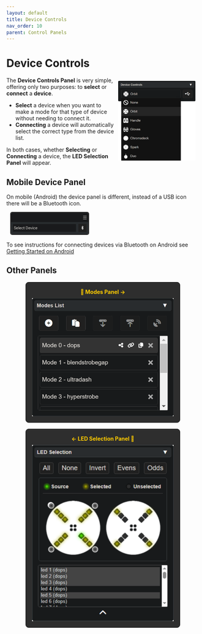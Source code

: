 ```yaml
---
layout: default
title: Device Controls
nav_order: 10
parent: Control Panels
---
```

<style>
  .panel-grid {
    display: grid;
    grid-template-columns: repeat(auto-fit, minmax(200px, 1fr));
    gap: 16px;
    margin: 0 auto;
    max-width: 80%;
    margin-top: 10px;
  }

  .panel-link {
    background-color: #2e2e2e;
    border-radius: 8px;
    text-decoration: none;
    color: #ffffff;
    padding: 16px;
    display: flex;
    flex-direction: column;
    align-items: center;
    transition: transform 0.2s;
    border: 1px solid #080808;
  }

  .panel-link:hover {
    transform: scale(1.02);
  }

  .panel-title {
    margin-bottom: 8px;
    font-weight: bold;
    color: #ffcc00;
  }

  .panel-img {
    max-width: 100%;
  }
</style>
# Device Controls

<img style="float:right;max-width:40%;margin:10px;" src="assets/images/lightshow-lol-device.png">

The **Device Controls Panel** is very simple, offering only two purposes: to **select** or **connect** a **device**.

- **Select** a device when you want to make a mode for that type of device without needing to connect it.
- **Connecting** a device will automatically select the correct type from the device list.

In both cases, whether **Selecting** or **Connecting** a device, the **LED Selection Panel** will appear.

## Mobile Device Panel

On mobile (Android) the device panel is different, instead of a USB icon there will be a Bluetooth icon.

<div style="max-width:40%;margin:10px;">
<img style="border:2px solid #222; border-radius: 5px;" src="assets/images/lightshow-lol-device-panel-mobile.png">
</div>

To see instructions for connecting devices via Bluetooth on Android see [Getting Started on Android](lightshow_lol_getting_started_mobile.html)

## Other Panels

<div class="panel-grid">
  <a href="lightshow_lol_modes.html" class="panel-link">
    <span class="panel-title">🔗 Modes Panel →</span>
    <img src="assets/images/lightshow-lol-modes.png" class="panel-img">
  </a>
    <a href="lightshow_lol_led_selection.html" class="panel-link">
    <span class="panel-title">← LED Selection Panel 🔗</span>
    <img src="assets/images/lightshow-lol-led-select.png" class="panel-img">
  </a>
</div>

